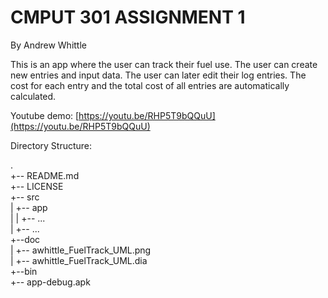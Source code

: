 # CMPUT 301 ASSIGNMENT 1
By Andrew Whittle

This is an app where the user can track their fuel use.  The user can create new
entries and input data.  The user can later edit their log entries.  The cost
for each entry and the total cost of all entries are automatically calculated.

Youtube demo: [https://youtu.be/RHP5T9bQQuU](https://youtu.be/RHP5T9bQQuU)

Directory Structure:

.  
+-- README.md  
+-- LICENSE  
+-- src  
|   +-- app  
|   |    +-- ...  
|   +-- ...  
+--doc  
|   +-- awhittle_FuelTrack_UML.png  
|   +-- awhittle_FuelTrack_UML.dia  
+--bin  
    +-- app-debug.apk  
